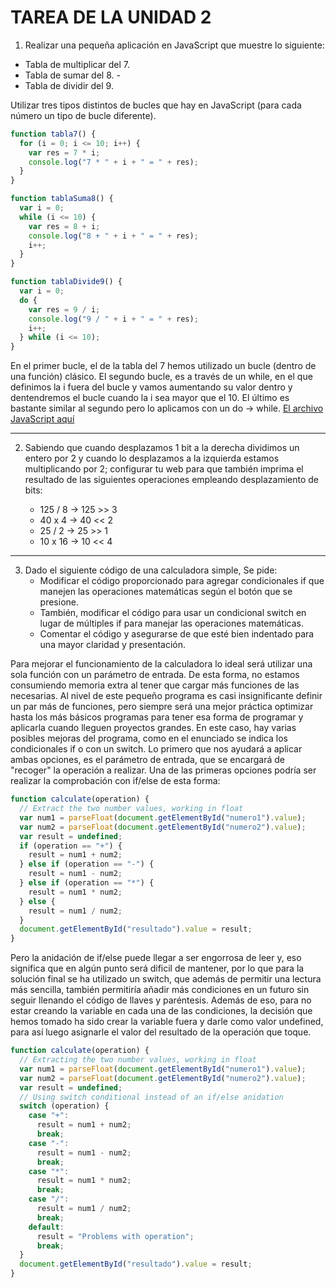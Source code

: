 # TAREA DE LA UNIDAD 2

1. Realizar una pequeña aplicación en JavaScript que muestre lo siguiente:

- Tabla de multiplicar del 7.
- Tabla de sumar del 8. -
- Tabla de dividir del 9.

Utilizar tres tipos distintos de bucles que hay en JavaScript (para cada número un tipo de bucle diferente).

```javascript
function tabla7() {
  for (i = 0; i <= 10; i++) {
    var res = 7 * i;
    console.log("7 * " + i + " = " + res);
  }
}

function tablaSuma8() {
  var i = 0;
  while (i <= 10) {
    var res = 8 + i;
    console.log("8 + " + i + " = " + res);
    i++;
  }
}

function tablaDivide9() {
  var i = 0;
  do {
    var res = 9 / i;
    console.log("9 / " + i + " = " + res);
    i++;
  } while (i <= 10);
}
```

En el primer bucle, el de la tabla del 7 hemos utilizado un bucle (dentro de una función) clásico. El segundo bucle, es a través de un while, en el que definimos la i fuera del bucle y vamos aumentando su valor dentro y dentendremos el bucle cuando la i sea mayor que el 10. El último es bastante similar al segundo pero lo aplicamos con un do -> while. [El archivo JavaScript aquí](./tables.js)

---

2. Sabiendo que cuando desplazamos 1 bit a la derecha dividimos un entero por 2 y cuando lo desplazamos a la izquierda estamos multiplicando por 2; configurar tu web para que también imprima el resultado de las siguientes operaciones empleando desplazamiento de bits:

   - 125 / 8 -> 125 >> 3
   - 40 x 4 -> 40 << 2
   - 25 / 2 -> 25 >> 1
   - 10 x 16 -> 10 << 4

---

3. Dado el siguiente código de una calculadora simple, Se pide:
   - Modificar el código proporcionado para agregar condicionales if que manejen las operaciones matemáticas según el botón que se presione.
   - También, modificar el código para usar un condicional switch en lugar de múltiples if para manejar las operaciones matemáticas.
   - Comentar el código y asegurarse de que esté bien indentado para una mayor claridad y presentación.

Para mejorar el funcionamiento de la calculadora lo ideal será utilizar una sola función con un parámetro de entrada. De esta forma, no estamos consumiendo memoria extra al tener que cargar más funciones de las necesarias. Al nivel de este pequeño programa es casi insignificante definir un par más de funciones, pero siempre será una mejor práctica optimizar hasta los más básicos programas para tener esa forma de programar y aplicarla cuando lleguen proyectos grandes. En este caso, hay varias posibles mejoras del programa, como en el enunciado se indica los condicionales if o con un switch. Lo primero que nos ayudará a aplicar ambas opciones, es el parámetro de entrada, que se encargará de "recoger" la operación a realizar. Una de las primeras opciones podría ser realizar la comprobación con if/else de esta forma:

```javascript
function calculate(operation) {
  // Extract the two number values, working in float
  var num1 = parseFloat(document.getElementById("numero1").value);
  var num2 = parseFloat(document.getElementById("numero2").value);
  var result = undefined;
  if (operation == "+") {
    result = num1 + num2;
  } else if (operation == "-") {
    result = num1 - num2;
  } else if (operation == "*") {
    result = num1 * num2;
  } else {
    result = num1 / num2;
  }
  document.getElementById("resultado").value = result;
}
```

Pero la anidación de if/else puede llegar a ser engorrosa de leer y, eso significa que en algún punto será dificil de mantener, por lo que para la solución final se ha utilizado un switch, que además de permitir una lectura más sencilla, también permitiría añadir más condiciones en un futuro sin seguir llenando el código de llaves y paréntesis. Además de eso, para no estar creando la variable en cada una de las condiciones, la decisión que hemos tomado ha sido crear la variable fuera y darle como valor undefined, para así luego asignarle el valor del resultado de la operación que toque.

```javascript
function calculate(operation) {
  // Extracting the two number values, working in float
  var num1 = parseFloat(document.getElementById("numero1").value);
  var num2 = parseFloat(document.getElementById("numero2").value);
  var result = undefined;
  // Using switch conditional instead of an if/else anidation
  switch (operation) {
    case "+":
      result = num1 + num2;
      break;
    case "-":
      result = num1 - num2;
      break;
    case "*":
      result = num1 * num2;
      break;
    case "/":
      result = num1 / num2;
      break;
    default:
      result = "Problems with operation";
      break;
  }
  document.getElementById("resultado").value = result;
}
```
